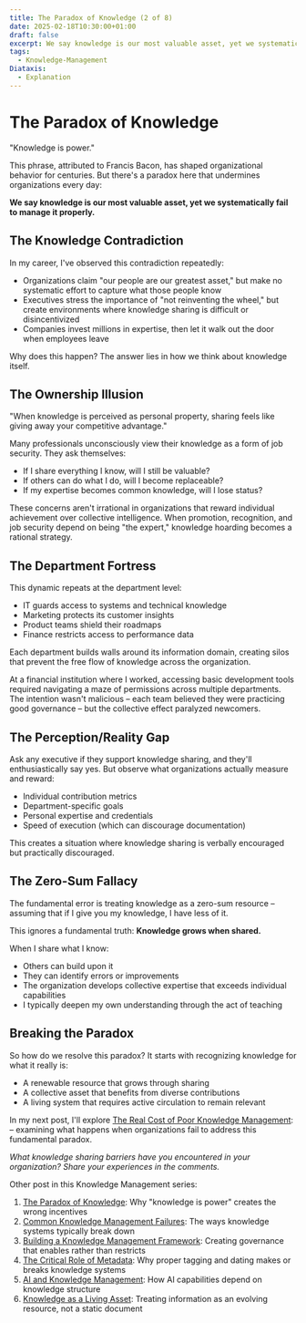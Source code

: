 ```yaml
---
title: The Paradox of Knowledge (2 of 8)
date: 2025-02-18T10:30:00+01:00
draft: false
excerpt: We say knowledge is our most valuable asset, yet we systematically fail to manage it properly.
tags:
  - Knowledge-Management
Diataxis:
  - Explanation
---
```

# The Paradox of Knowledge

"Knowledge is power."

This phrase, attributed to Francis Bacon, has shaped organizational behavior for centuries. But there's a paradox here that undermines organizations every day:

**We say knowledge is our most valuable asset, yet we systematically fail to manage it properly.**

## The Knowledge Contradiction

In my career, I've observed this contradiction repeatedly:

- Organizations claim "our people are our greatest asset," but make no systematic effort to capture what those people know
- Executives stress the importance of "not reinventing the wheel," but create environments where knowledge sharing is difficult or disincentivized
- Companies invest millions in expertise, then let it walk out the door when employees leave

Why does this happen? The answer lies in how we think about knowledge itself.

## The Ownership Illusion

"When knowledge is perceived as personal property, sharing feels like giving away your competitive advantage."

Many professionals unconsciously view their knowledge as a form of job security. They ask themselves:

- If I share everything I know, will I still be valuable?
- If others can do what I do, will I become replaceable?
- If my expertise becomes common knowledge, will I lose status?

These concerns aren't irrational in organizations that reward individual achievement over collective intelligence. When promotion, recognition, and job security depend on being "the expert," knowledge hoarding becomes a rational strategy.

## The Department Fortress

This dynamic repeats at the department level:

- IT guards access to systems and technical knowledge
- Marketing protects its customer insights
- Product teams shield their roadmaps
- Finance restricts access to performance data

Each department builds walls around its information domain, creating silos that prevent the free flow of knowledge across the organization.

At a financial institution where I worked, accessing basic development tools required navigating a maze of permissions across multiple departments. The intention wasn't malicious – each team believed they were practicing good governance – but the collective effect paralyzed newcomers.

## The Perception/Reality Gap

Ask any executive if they support knowledge sharing, and they'll enthusiastically say yes. But observe what organizations actually measure and reward:

- Individual contribution metrics
- Department-specific goals
- Personal expertise and credentials
- Speed of execution (which can discourage documentation)

This creates a situation where knowledge sharing is verbally encouraged but practically discouraged.

## The Zero-Sum Fallacy

The fundamental error is treating knowledge as a zero-sum resource – assuming that if I give you my knowledge, I have less of it.

This ignores a fundamental truth: **Knowledge grows when shared.**

When I share what I know:

- Others can build upon it
- They can identify errors or improvements
- The organization develops collective expertise that exceeds individual capabilities
- I typically deepen my own understanding through the act of teaching

## Breaking the Paradox

So how do we resolve this paradox? It starts with recognizing knowledge for what it really is:

- A renewable resource that grows through sharing
- A collective asset that benefits from diverse contributions
- A living system that requires active circulation to remain relevant

In my next post, I'll explore [The Real Cost of Poor Knowledge Management](/posts/km2): – examining what happens when organizations fail to address this fundamental paradox.

_What knowledge sharing barriers have you encountered in your organization? Share your experiences in the comments._

Other post in this Knowledge Management series:
1. [The Paradox of Knowledge](/posts/km1): Why "knowledge is power" creates the wrong incentives
2. [Common Knowledge Management Failures](/posts/km3): The ways knowledge systems typically break down
3. [Building a Knowledge Management Framework](/posts/km4): Creating governance that enables rather than restricts
4. [The Critical Role of Metadata](/posts/km5): Why proper tagging and dating makes or breaks knowledge systems
5. [AI and Knowledge Management](/posts/km6): How AI capabilities depend on knowledge structure
6. [Knowledge as a Living Asset](/posts/km7): Treating information as an evolving resource, not a static document